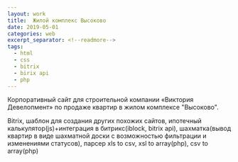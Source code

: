 ```yaml
---
layout: work
title:  Жилой комплекс Высоково
date: 2019-05-01
categories: web
excerpt_separator: <!--readmore-->
tags:
  - html
  - css
  - bitrix
  - birix api
  - php
---
```

Корпоративный сайт для строительной компании «Виктория Девелопмент» по продаже квартир в жилом комплексе "Высоково".
<!--readmore-->
Bitrix, шаблон для создания других похожих сайтов, ипотечный калькулятор(js)+интеграция в битрикс(iblock, bitrix api), шахматка(вывод квартир в виде шахматной доски с возможностью фильтрации и изменениями статусов), парсер xls to csv, xsl to array(php), csv to array(php)